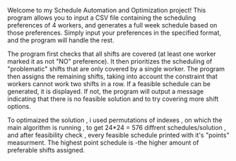 Welcome to my Schedule Automation and Optimization project! 
This program allows you to input a CSV file containing the scheduling preferences of 4 workers,
and generates a full week schedule based on those preferences.
Simply input your preferences in the specified format,
and the program will handle the rest. 

The program first checks that all shifts are covered (at least one worker marked it as not "NO" preference).
It then prioritizes the scheduling of "problematic" shifts that are only covered by a single worker.
The program then assigns the remaining shifts,
taking into account the constraint that workers cannot work two shifts in a row. 
If a feasible schedule can be generated, it is displayed.
If not, the program will output a message indicating that there is no feasible solution and to try covering more shift options.

To optimaized the solution , i used permutations of indexes , on which the main algorithm is running , 
to get 24*24 = 576 diffrent schedules/solution , and after feasibility check , every feasible schedule printed with it's "points" 
measurment. The highest point schedule is -the higher amount of preferable shifts assigned. 


